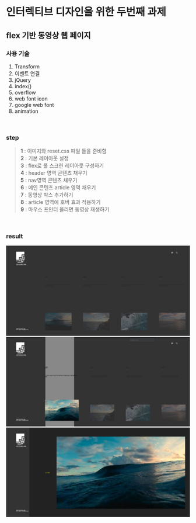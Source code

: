 # 인터렉티브 디자인을 위한 두번째 과제

## flex 기반 동영상 웹 페이지

### 사용 기술

1. Transform
2. 이벤트 연결
3. jQuery
4. index()
5. overflow
6. web font icon
7. google web font
8. animation
<br>

### step

> **1** : 이미지와 reset.css 파일 들을 준비함
> <br> **2** : 기본 레이아웃 설정
> <br> **3** : flex로 풀 스크린 레이아웃 구성하기
> <br> **4** : header 영역 콘텐츠 채우기
> <br> **5** : nav영역 콘텐츠 채우기
> <br> **6** : 메인 콘텐츠 article 영역 채우기
> <br> **7** : 동영상 박스 추가하기
> <br> **8** : article 영역에 호버 효과 적용하기
> <br> **9** : 마우스 프인터 올리면 동영상 재생하기
<br>

### result

![alt](./img/result.png)
![alt](./img/result02.png)
![alt](./img/result03.png)

<br>
